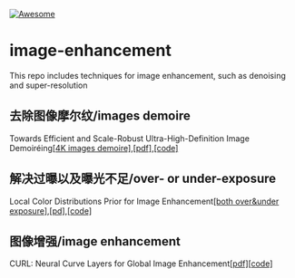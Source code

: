 
[![Awesome](https://awesome.re/badge.svg)](https://awesome.re)
# image-enhancement
This repo includes techniques for image enhancement, such as denoising and super-resolution
## 去除图像摩尔纹/images demoire
Towards Efficient and Scale-Robust Ultra-High-Definition Image Demoiréing[[4K images demoire]](),[[pdf]](https://arxiv.org/pdf/2207.09935),[[code]](https://github.com/onpix/LCDPNet)   
## 解决过曝以及曝光不足/over- or under-exposure  
Local Color Distributions Prior for Image Enhancement[[both over&under exposure]](),[[pd]](https://www.cs.cityu.edu.hk/~rynson/papers/eccv22b.pdf),[[code]](https://github.com/onpix/LCDPNet)  
## 图像增强/image enhancement
CURL: Neural Curve Layers for Global Image Enhancement[[pdf]](https://paperswithcode.com/paper/difar-deep-image-formation-and-retouching)[[code]](https://github.com/sjmoran/CURL)
